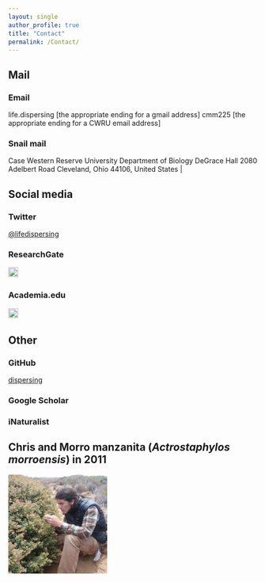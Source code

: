 ```yaml
---
layout: single
author_profile: true
title: "Contact"
permalink: /Contact/
---
```

## Mail

### Email
life.dispersing [the appropriate ending for a gmail address]
cmm225 [the appropriate ending for a CWRU email address]

### Snail mail
Case Western Reserve University
Department of Biology
DeGrace Hall
2080 Adelbert Road
Cleveland, Ohio 44106, United States |

## Social media

### Twitter
[@lifedispersing](https://twitter.com/lifedispersing)

### ResearchGate
[<img src="https://www.researchgate.net/apple-touch-icon-57x57.png" style="width:20px;height:20px;">](https://www.researchgate.net/profile/Christopher_Moore17)

### Academia.edu
[<img src="https://a.academia-assets.com/images/favicons/apple-touch-icon-57x57.png" style="width:20px;height:20px;">](https://case.academia.edu/ChristopherMoore)

## Other

### GitHub
[dispersing](http://github.com/dispersing)

### Google Scholar
[<i class="fa fa-google" aria-hidden="true"></i>](https://scholar.google.com/citations?user=-XqTzHsAAAAJ&hl=en)

### iNaturalist
[<i class="fa fa-leaf" aria-hidden="true"></i>](http://www.inaturalist.org/people/arctostaphylophilus)

## Chris and Morro manzanita (*Actrostaphylos morroensis*) in 2011

<img src="/images/Morro.png" alt="Chris and Actrostaphylos morroensis" style="width:200px;height:200px;" onmouseover="this.src='/images/Morro_old.png'" onmouseout="this.src='/images/Morro.png'">
